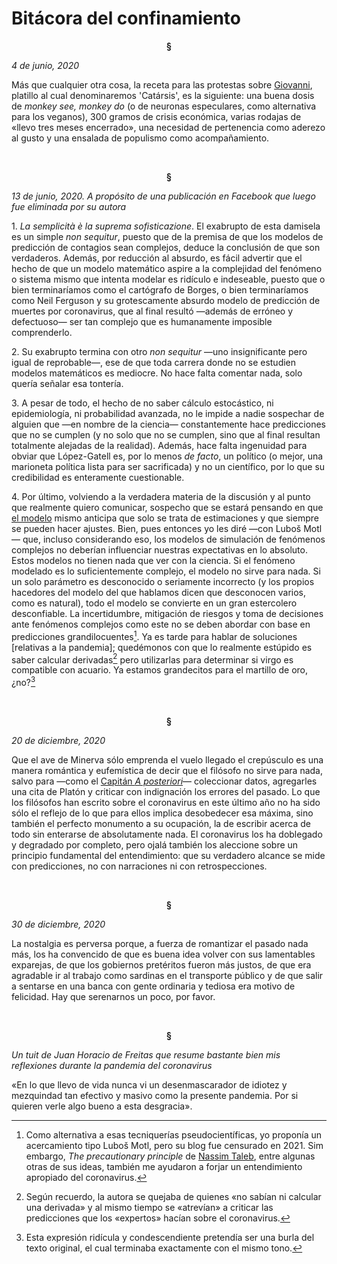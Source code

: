 # Bitácora del confinamiento

<p align="center"> <b>
§
</b>
</p>

*4 de junio, 2020*

Más que cualquier otra cosa, la receta para las protestas sobre [Giovanni](https://politica.expansion.mx/estados/2020/06/04/jalisco-una-protesta-por-giovanni-lopez-deriva-en-danos-a-palacio-y-patrullas), platillo al cual denominaremos 'Catársis', es la siguiente: una buena dosis de *monkey see, monkey do* (o de neuronas especulares, como alternativa para los veganos), 300 gramos de crisis económica, varias rodajas de «llevo tres meses encerrado», una necesidad de pertenencia como aderezo al gusto y una ensalada de populismo como acompañamiento.

<br>
<p align="center"> <b>
§
</b>
</p>

*13 de junio, 2020. A propósito de una publicación en Facebook que luego fue eliminada por su autora*

$1$. *La semplicità è la suprema sofisticazione*. El exabrupto de esta damisela es un simple *non sequitur*, puesto que de la premisa de que los modelos de predicción de contagios sean complejos, deduce la conclusión de que son verdaderos. Además, por reducción al absurdo, es fácil advertir que el hecho de que un modelo matemático aspire a la complejidad del fenómeno o sistema mismo que intenta modelar es ridículo e indeseable, puesto que o bien terminaríamos como el cartógrafo de Borges, o bien terminaríamos como Neil Ferguson y su grotescamente absurdo modelo de predicción de muertes por coronavirus, que al final resultó —además de erróneo y defectuoso— ser tan complejo que es humanamente imposible comprenderlo.

$2$. Su exabrupto termina con otro *non sequitur* —uno insignificante pero igual de reprobable—, ese de que toda carrera donde no se estudien modelos matemáticos es mediocre. No hace falta comentar nada, solo quería señalar esa tontería.

$3$. A pesar de todo, el hecho de no saber cálculo estocástico, ni epidemiología, ni probabilidad avanzada, no le impide a nadie sospechar de alguien que —en nombre de la ciencia— constantemente hace predicciones que no se cumplen (y no solo que no se cumplen, sino que al final resultan totalmente alejadas de la realidad). Además, hace falta ingenuidad para obviar que López-Gatell es, por lo menos *de facto*, un político (o mejor, una marioneta política lista para ser sacrificada) y no un científico, por lo que su credibilidad es enteramente cuestionable.

$4$. Por último, volviendo a la verdadera materia de la discusión y al punto que realmente quiero comunicar, sospecho que se estará pensando en que [el modelo](https://www.sc-cosmo.org/#Model) mismo anticipa que solo se trata de estimaciones y que siempre se pueden hacer ajustes. Bien, pues entonces yo les diré —con Luboš Motl— que, incluso considerando eso, los modelos de simulación de fenómenos complejos no deberían influenciar nuestras expectativas en lo absoluto. Estos modelos no tienen nada que ver con la ciencia. Si el fenómeno modelado es lo suficientemente complejo, el modelo no sirve para nada. Si un solo parámetro es desconocido o seriamente incorrecto (y los propios hacedores del modelo del que hablamos dicen que desconocen varios, como es natural), todo el modelo se convierte en un gran estercolero desconfiable. La incertidumbre, mitigación de riesgos y toma de decisiones ante fenómenos complejos como este no se deben abordar con base en predicciones grandilocuentes[^1]. Ya es tarde para hablar de soluciones [relativas a la pandemia]; quedémonos con que lo realmente estúpido es saber calcular derivadas[^2] pero utilizarlas para determinar si virgo es compatible con acuario. Ya estamos grandecitos para el martillo de oro, ¿no?[^3]

<br>
<p align="center"> <b>
§
</b>
</p>

*20 de diciembre, 2020*

Que el ave de Minerva sólo emprenda el vuelo llegado el crepúsculo es una manera romántica y eufemística de decir que el filósofo no sirve para nada, salvo para —como el [Capitán *A posteriori*](https://youtu.be/NfQjSopKKgs)— coleccionar datos, agregarles una cita de Platón y criticar con indignación los errores del pasado. Lo que los filósofos han escrito sobre el coronavirus en este último año no ha sido sólo el reflejo de lo que para ellos implica desobedecer esa máxima, sino también el perfecto monumento a su ocupación, la de escribir acerca de todo sin enterarse de absolutamente nada. El coronavirus los ha doblegado y degradado por completo, pero ojalá también los aleccione sobre un principio fundamental del entendimiento: que su verdadero alcance se mide con predicciones, no con narraciones ni con retrospecciones.

<br>
<p align="center"> <b>
§
</b>
</p>

*30 de diciembre, 2020*

La nostalgia es perversa porque, a fuerza de romantizar el pasado nada más, los ha convencido de que es buena idea volver con sus lamentables exparejas, de que los gobiernos pretéritos fueron más justos, de que era agradable ir al trabajo como sardinas en el transporte público y de que salir a sentarse en una banca con gente ordinaria y tediosa era motivo de felicidad. Hay que serenarnos un poco, por favor.

<br>
<p align="center"> <b>
§
</b>
</p>

*Un tuit de Juan Horacio de Freitas que resume bastante bien mis reflexiones durante la pandemia del coronavirus*

«En lo que llevo de vida nunca vi un desenmascarador de idiotez y mezquindad tan efectivo y masivo como la presente pandemia. Por si quieren verle algo bueno a esta desgracia».


[^1]: Como alternativa a esas tecniquerías pseudocientíficas, yo proponía un acercamiento tipo Luboš Motl, pero su blog fue censurado en 2021. Sim embargo, *The precautionary principle* de [Nassim Taleb](https://arxiv.org/pdf/1410.5787.pdf), entre algunas otras de sus ideas, también me ayudaron a forjar un entendimiento apropiado del coronavirus.
[^2]: Según recuerdo, la autora se quejaba de quienes «no sabían ni calcular una derivada» y al mismo tiempo se «atrevían» a criticar las predicciones que los «expertos» hacían sobre el coronavirus.
[^3]: Esta expresión ridícula y condescendiente pretendía ser una burla del texto original, el cual terminaba exactamente con el mismo tono.

